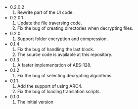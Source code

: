   * 0.2.0.2
    1. Rewrite part of the UI code.
  * 0.2.0.1
    1. Update the file traversing code.
    1. Fix the bug of creating directories when decrypting files.
  * 0.2.0
    1. Support folder encryption and compression.
  * 0.1.4
    1. Fix the bug of handling the last block.
    1. The source code is available at this repository.
  * 0.1.3
    1. A faster implementation of AES-128.
  * 0.1.2
    1. Fix the bug of selecting decrypting algorithms.
  * 0.1.1
    1. Add the support of using ARC4.
    1. Fix the bug of loading translation scripts.
  * 0.1.0
    1. The initial version